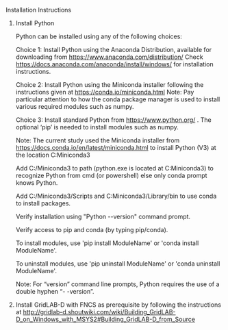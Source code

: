 Installation Instructions

1. Install Python

	Python can be installed using any of the following choices:

	Choice 1: Install Python using the Anaconda Distribution, available for downloading from https://www.anaconda.com/distribution/ Check https://docs.anaconda.com/anaconda/install/windows/ for installation instructions.

	Choice 2: Install Python using the Miniconda installer following the instructions given at https://conda.io/miniconda.html Note: Pay particular attention to how the conda package manager is used to install various required modules such as numpy.

	Choice 3: Install standard Python from https://www.python.org/ . The optional ‘pip’ is needed to install modules such as numpy.

	Note: The current study used the Miniconda installer from https://docs.conda.io/en/latest/miniconda.html to install Python (V3) at the location C:Miniconda3

	Add C:/Miniconda3 to path (python.exe is located at C:Miniconda3) to recognize Python from cmd (or powershell) else only conda prompt knows Python.

	Add C:/Miniconda3/Scripts and C:Miniconda3/Library/bin to use conda to install packages.

	Verify installation using "Python --version" command prompt.

	Verify access to pip and conda (by typing pip/conda).

	To install modules, use 'pip install ModuleName' or 'conda install ModuleName'.

	To uninstall modules, use 'pip uninstall ModuleName' or 'conda uninstall ModuleName'.

	Note: For “version” command line prompts, Python requires the use of a double hyphen “- -version”.

2. Install GridLAB-D with FNCS as prerequisite by following the instructions at http://gridlab-d.shoutwiki.com/wiki/Building_GridLAB-D_on_Windows_with_MSYS2#Building_GridLAB-D_from_Source
